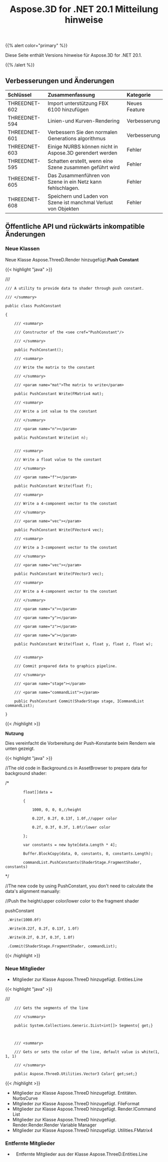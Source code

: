 ﻿---
title: Aspose.3D for .NET 20.1 Mitteilung hinweise
type: docs
weight: 70
url: /de/net/aspose-3d-for-net-20-1-release-notes/
---
{{% alert color="primary" %}} 

Diese Seite enthält Versions hinweise für Aspose.3D for .NET 20.1.

{{% /alert %}} 
## **Verbesserungen und Änderungen**

|**Schlüssel**|**Zusammenfassung**|**Kategorie**|
|:- |:- |:- |
|THREEDNET-602|Import unterstützung FBX 6100 hinzufügen|Neues Feature|
|THREEDNET-594 |Linien-und Kurven-Rendering|Verbesserung|
|THREEDNET-601 |Verbessern Sie den normalen Generations algorithmus|Verbesserung|
|THREEDNET-603 |Einige NURBS können nicht in Aspose.3D gerendert werden|Fehler|
|THREEDNET-595 |Schatten erstellt, wenn eine Szene zusammen geführt wird|Fehler|
|THREEDNET-605|Das Zusammenführen von Szene in ein Netz kann fehlschlagen.|Fehler|
|THREEDNET-608 |Speichern und Laden von Szene ist manchmal Verlust von Objekten|Fehler|
## **Öffentliche API und rückwärts inkompatible Änderungen**
### **Neue Klassen**
Neue Klasse Aspose.ThreeD.Render hinzugefügt.**Push Constant**

{{< highlight "java" >}}

 /// <summary>

    /// A utility to provide data to shader through push constant.

    /// </summary>

    public class PushConstant

    {

        /// <summary>

        /// Constructor of the <see cref="PushConstant"/>

        /// </summary>

        public PushConstant();

        /// <summary>

        /// Write the matrix to the constant

        /// </summary>

        /// <param name="mat">The matrix to write</param>

        public PushConstant Write(FMatrix4 mat);

        /// <summary>

        /// Write a int value to the constant

        /// </summary>

        /// <param name="n"></param>

        public PushConstant Write(int n);


        /// <summary>

        /// Write a float value to the constant

        /// </summary>

        /// <param name="f"></param>

        public PushConstant Write(float f);

        /// <summary>

        /// Write a 4-component vector to the constant

        /// </summary>

        /// <param name="vec"></param>

        public PushConstant Write(FVector4 vec);

        /// <summary>

        /// Write a 3-component vector to the constant

        /// </summary>

        /// <param name="vec"></param>

        public PushConstant Write(FVector3 vec);

        /// <summary>

        /// Write a 4-component vector to the constant

        /// </summary>

        /// <param name="x"></param>

        /// <param name="y"></param>

        /// <param name="z"></param>

        /// <param name="w"></param>

        public PushConstant Write(float x, float y, float z, float w);


        /// <summary>

        /// Commit prepared data to graphics pipeline.

        /// </summary>

        /// <param name="stage"></param>

        /// <param name="commandList"></param>

        public PushConstant Commit(ShaderStage stage, ICommandList commandList);

    }

{{< /highlight >}}

**Nutzung**

Dies vereinfacht die Vorbereitung der Push-Konstante beim Rendern wie unten gezeigt.

{{< highlight "java" >}}

 //The old code in Background.cs in AssetBrowser to prepare data for background shader:

  /*

            float[]data =

            {

                1000, 0, 0, 0,//height

                0.22f, 0.2f, 0.13f, 1.0f,//upper color

                0.2f, 0.3f, 0.3f, 1.0f//lower color

            };

            var constants = new byte[data.Length * 4];

            Buffer.BlockCopy(data, 0, constants, 0, constants.Length);

            commandList.PushConstants(ShaderStage.FragmentShader, constants)

  */

//The new code by using PushConstant, you don't need to calculate the data's alignment manually:





//Push the height/upper color/lower color to the fragment shader

pushConstant

     .Write(1000.0f)

     .Write(0.22f, 0.2f, 0.13f, 1.0f)

     .Write(0.2f, 0.3f, 0.3f, 1.0f)

     .Commit(ShaderStage.FragmentShader, commandList);

{{< /highlight >}}


### **Neue Mitglieder**
- Mitglieder zur Klasse Aspose.ThreeD hinzugefügt. Entities.Line

{{< highlight "java" >}}

 /// <summary>

        /// Gets the segments of the line

        /// </summary>

        public System.Collections.Generic.IList<int[]> Segments{ get;}



        /// <summary>

        /// Gets or sets the color of the line, default value is white(1, 1, 1)

        /// </summary>

        public Aspose.ThreeD.Utilities.Vector3 Color{ get;set;}

{{< /highlight >}}

- Mitglieder zur Klasse Aspose.ThreeD hinzugefügt. Entitäten. NurbsCurve
- Mitglieder zur Klasse Aspose.ThreeD hinzugefügt. FileFormat
- Mitglieder zur Klasse Aspose.ThreeD hinzugefügt. Render.ICommand List
- Mitglieder zur Klasse Aspose.ThreeD hinzugefügt. Render.Render.Render Variable Manager
- Mitglieder zur Klasse Aspose.ThreeD hinzugefügt. Utilities.FMatrix4
### **Entfernte Mitglieder**
- ` ` Entfernte Mitglieder aus der Klasse Aspose.ThreeD.Entities.Line

